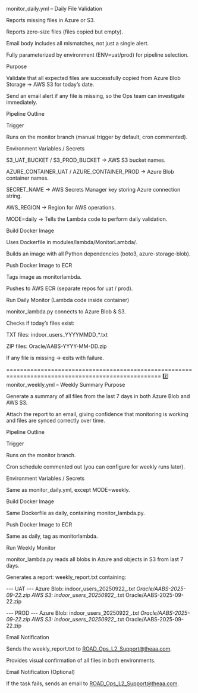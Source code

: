 monitor_daily.yml – Daily File Validation


Reports missing files in Azure or S3.

Reports zero-size files (files copied but empty).

Email body includes all mismatches, not just a single alert.

Fully parameterized by environment (ENV=uat/prod) for pipeline selection.



Purpose

Validate that all expected files are successfully copied from Azure Blob Storage → AWS S3 for today’s date.

Send an email alert if any file is missing, so the Ops team can investigate immediately.

Pipeline Outline

Trigger

Runs on the monitor branch (manual trigger by default, cron commented).

Environment Variables / Secrets

S3_UAT_BUCKET / S3_PROD_BUCKET → AWS S3 bucket names.

AZURE_CONTAINER_UAT / AZURE_CONTAINER_PROD → Azure Blob container names.

SECRET_NAME → AWS Secrets Manager key storing Azure connection string.

AWS_REGION → Region for AWS operations.

MODE=daily → Tells the Lambda code to perform daily validation.

Build Docker Image

Uses Dockerfile in modules/lambda/MonitorLambda/.

Builds an image with all Python dependencies (boto3, azure-storage-blob).

Push Docker Image to ECR

Tags image as monitorlambda.

Pushes to AWS ECR (separate repos for uat / prod).

Run Daily Monitor (Lambda code inside container)

monitor_lambda.py connects to Azure Blob & S3.

Checks if today’s files exist:

TXT files: indoor_users_YYYYMMDD_*.txt

ZIP files: Oracle/AABS-YYYY-MM-DD.zip

If any file is missing → exits with failure.

===================================================================================================
2️⃣ monitor_weekly.yml – Weekly Summary
Purpose

Generate a summary of all files from the last 7 days in both Azure Blob and AWS S3.

Attach the report to an email, giving confidence that monitoring is working and files are synced correctly over time.

Pipeline Outline

Trigger

Runs on the monitor branch.

Cron schedule commented out (you can configure for weekly runs later).

Environment Variables / Secrets

Same as monitor_daily.yml, except MODE=weekly.

Build Docker Image

Same Dockerfile as daily, containing monitor_lambda.py.

Push Docker Image to ECR

Same as daily, tag as monitorlambda.

Run Weekly Monitor

monitor_lambda.py reads all blobs in Azure and objects in S3 from last 7 days.

Generates a report: weekly_report.txt containing:

--- UAT ---
Azure Blob:
  indoor_users_20250922_*.txt
  Oracle/AABS-2025-09-22.zip
AWS S3:
  indoor_users_20250922_*.txt
  Oracle/AABS-2025-09-22.zip

--- PROD ---
Azure Blob:
  indoor_users_20250922_*.txt
  Oracle/AABS-2025-09-22.zip
AWS S3:
  indoor_users_20250922_*.txt
  Oracle/AABS-2025-09-22.zip


Email Notification

Sends the weekly_report.txt to ROAD_Ops_L2_Support@theaa.com.

Provides visual confirmation of all files in both environments.

Email Notification (Optional)

If the task fails, sends an email to ROAD_Ops_L2_Support@theaa.com.
